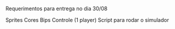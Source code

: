 Requerimentos para entrega no dia 30/08

Sprites
Cores
Bips
Controle (1 player)
Script para rodar o simulador